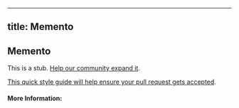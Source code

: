  ---
 title: Memento
 ---
 ## Memento
 
 This is a stub. <a href='https://github.com/freecodecamp/guides/tree/master/src/pages/software-engineering/orthogonality/index.md' target='_blank' rel='nofollow'>Help our community expand it</a>.
 
 <a href='https://github.com/freecodecamp/guides/blob/master/README.md' target='_blank' rel='nofollow'>This quick style guide will help ensure your pull request gets accepted</a>.
 
 <!-- The article goes here, in GitHub-flavored Markdown. Feel free to add YouTube videos, images, and CodePen/JSBin embeds  -->
 
 #### More Information:
 <!-- Please add any articles you think might be helpful to read before writing the article -->